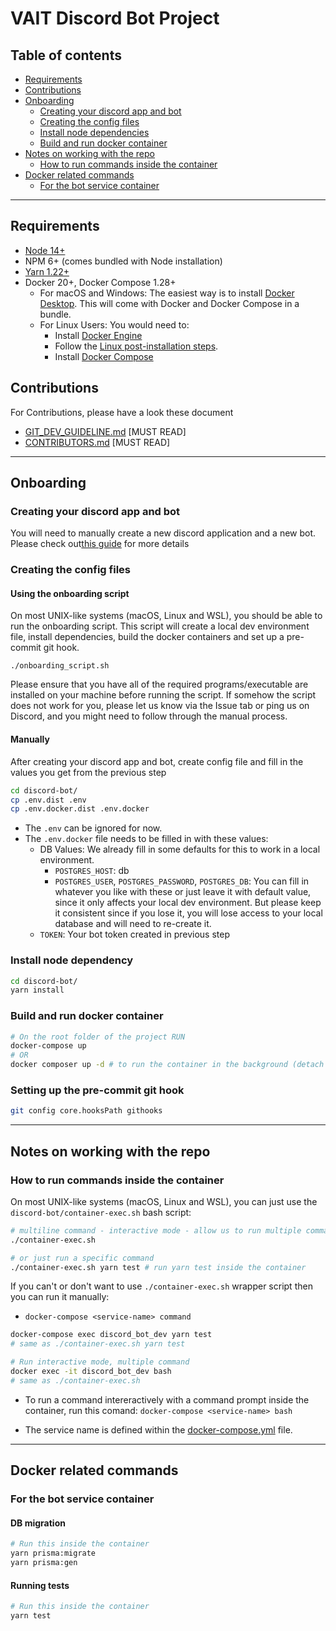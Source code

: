 # VAIT Discord Bot Project

## Table of contents

- [Requirements](#requirements)
- [Contributions](#contributions)
- [Onboarding](#onboarding)
  - [Creating your discord app and bot](#creating-your-discord-app-and-bot)
  - [Creating the config files](#creating-the-config-files)
  - [Install node dependencies](#install-node-dependencies)
  - [Build and run docker container](#build-and-run-docker-container)
- [Notes on working with the repo](#notes-on-working-with-the-repo)
  - [How to run commands inside the container](#how-to-run-commands-inside-the-container)
- [Docker related commands](#docker-related-commands)
  - [For the bot service container](#for-the-bot-service-container)

---

## Requirements

- [Node 14+](https://nodejs.org/en/)
- NPM 6+ (comes bundled with Node installation)
- [Yarn 1.22+](https://classic.yarnpkg.com/en/docs/install/)
- Docker 20+, Docker Compose 1.28+
  - For macOS and Windows: The easiest way is to install [Docker Desktop](https://www.docker.com/products/docker-desktop "docker desktop").
    This will come with Docker and Docker Compose in a bundle.
  - For Linux Users: You would need to:
    - Install [Docker Engine](https://docs.docker.com/engine/install/#server "docker engine")
    - Follow the [Linux post-installation steps](https://docs.docker.com/engine/install/linux-postinstall/ "Linux post-installation steps").
    - Install [Docker Compose](https://docs.docker.com/compose/install/ "docker compose")

## Contributions

For Contributions, please have a look these document

- [GIT_DEV_GUIDELINE.md](.github/GIT_DEV_GUIDELINE.md) [MUST READ]
- [CONTRIBUTORS.md](.github/CONTRIBUTING.md) [MUST READ]

---

## Onboarding

### Creating your discord app and bot

You will need to manually create a new discord application and a new bot. Please check out[this guide](https://discordjs.guide/preparations/setting-up-a-bot-application.html#creating-your-bot) for more details

### Creating the config files

#### Using the onboarding script

On most UNIX-like systems (macOS, Linux and WSL), you should be able to run the
onboarding script. This script will create a local dev environment file, install
dependencies, build the docker containers and set up a pre-commit git hook.

```shell
./onboarding_script.sh
```

Please ensure that you have all of the required programs/executable are
installed on your machine before running the script. If somehow the script
does not work for you, please let us know via the Issue tab or ping us on
Discord, and you might need to follow through the manual process.

#### Manually

After creating your discord app and bot, create config file and fill in the values you get from the previous step

```bash
cd discord-bot/
cp .env.dist .env
cp .env.docker.dist .env.docker
```

- The `.env` can be ignored for now.
- The `.env.docker` file needs to be filled in with these values:
  - DB Values: We already fill in some defaults for this to work in a local environment.
    - `POSTGRES_HOST`: db
    - `POSTGRES_USER`, `POSTGRES_PASSWORD`, `POSTGRES_DB`: You can fill in whatever
      you like with these or just leave it with default value, since it only affects
      your local dev environment. But please keep it consistent since if you lose it,
      you will lose access to your local database and will need to re-create it.
  - `TOKEN`: Your bot token created in previous step

### Install node dependency

```bash
cd discord-bot/
yarn install
```

### Build and run docker container

```bash
# On the root folder of the project RUN
docker-compose up
# OR
docker composer up -d # to run the container in the background (detach mode)
```

### Setting up the pre-commit git hook

```bash
git config core.hooksPath githooks
```

---

## Notes on working with the repo

### How to run commands inside the container

On most UNIX-like systems (macOS, Linux and WSL), you can just use the `discord-bot/container-exec.sh` bash script:

```bash
# multiline command - interactive mode - allow us to run multiple command
./container-exec.sh

# or just run a specific command
./container-exec.sh yarn test # run yarn test inside the container
```

If you can't or don't want to use `./container-exec.sh` wrapper script then you can run it manually:

- `docker-compose <service-name> command`

```bash
docker-compose exec discord_bot_dev yarn test
# same as ./container-exec.sh yarn test
```

```bash
# Run interactive mode, multiple command
docker exec -it discord_bot_dev bash
# same as ./container-exec.sh
```

- To run a command intereractively with a command prompt inside the
  container, run this comand: `docker-compose <service-name> bash`

- The service name is defined within the [docker-compose.yml](/docker-compose.yml) file.

---

## Docker related commands

### For the bot service container

#### DB migration

```bash
# Run this inside the container
yarn prisma:migrate
yarn prisma:gen
```

#### Running tests

```bash
# Run this inside the container
yarn test
```
